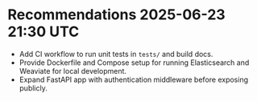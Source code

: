 # Recommendations 2025-06-23 21:30 UTC
- Add CI workflow to run unit tests in `tests/` and build docs.
- Provide Dockerfile and Compose setup for running Elasticsearch and Weaviate for local development.
- Expand FastAPI app with authentication middleware before exposing publicly.
